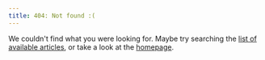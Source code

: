 ```yaml
---
title: 404: Not found :(
---
```

We couldn't find what you were looking for. Maybe try searching the
[list of available articles](/pages.html), or take a look at the
[homepage](/).
